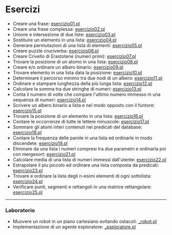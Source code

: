 # Esercizi

* Creare una frase: [esercizio01.pl](esercizio01.pl)
* Creare una frase complessa: [esercizio02.pl](esercizio02.pl)
* Unione e intersezione di due liste: [esercizio03.pl](esercizio03.pl)
* Sostituire un elemento in una lista: [esercizio04.pl](esercizio04.pl)
* Generare permutazioni di una lista di elementi: [esercizio05.pl](esercizio05.pl)
* Creare puzzle cruciverba: [esercizio06.pl](esercizio06.pl)
* Creare Crivello di Erastotene (numeri primi): [esercizio07.pl](esercizio07.pl)
* Trovare la posizione di un atomo in una lista: [esercizio08.pl](esercizio08.pl) 
* Creare e/o ordinare un albero binario: [esercizio09.pl](esercizio09.pl) 
* Trovare elemento in una lista data la posizione: [esercizio10.pl](esercizio10.pl)
* Determinare il percorso minimo tra due nodi di un albero: [esercizio11.pl](esercizio11.pl)
* Ordinare e stampare lunghezza della più lunga lista: [esercizio12.pl](esercizio12.pl)
* Calcolare la somma tra due stringhe di numeri: [esercizio13.pl](esercizio13.pl)
* Conta il numero di volte che compare l'ultimo numero immesso in una sequenza di numeri: [esercizio14.pl](esercizio14.pl)
* Scrivere un albero binario a lista e nel modo opposto con il funtore: [esercizio15.pl](esercizio15.pl)
* Trovare la posizione di un elemento in una lista: [esercizio16.pl](esercizio16.pl)
* Contare le occorrenze di tutte le lettere minuscole: [esercizio17.pl](esercizio17.pl)
* Sommare gli atomi interi contenuti nei predicati del database: [esercizio18.pl](esercizio18.pl)
* Contare la frequenza delle parole in una lista ed ordinarle in modo discendete: [esercizio19.pl](esercizio19.pl)
* Eliminare da una lista i numeri compresi tra due parametri e ordinarla poi con mergesort: [esercizio21.pl](esercizio21.pl)
* Calcolare media di una lista di numeri immessi dall'utente: [esercizio22.pl](esercizio22.pl)
* Estrapolare il piu piccolo ed ordinare una lista composta da predicati: [esercizio23.pl](esercizio23.pl)
* Trovare e ordinare la lista degli n-esimi elementi di ogni sottolista: [esercizio24.pl](esercizio24.pl)
* Verificare punti, segmenti e rettangoli in una matrice rettangolare: [esercizio25.pl](esercizio25.pl)

___
### Laboratorio

* Muovere un robot in un piano cartesiano evitando ostacoli: [_robot.pl](_robot.pl)
* Implementazione di un agente esploratore: [_esploratore.pl](_esploratore.pl)
